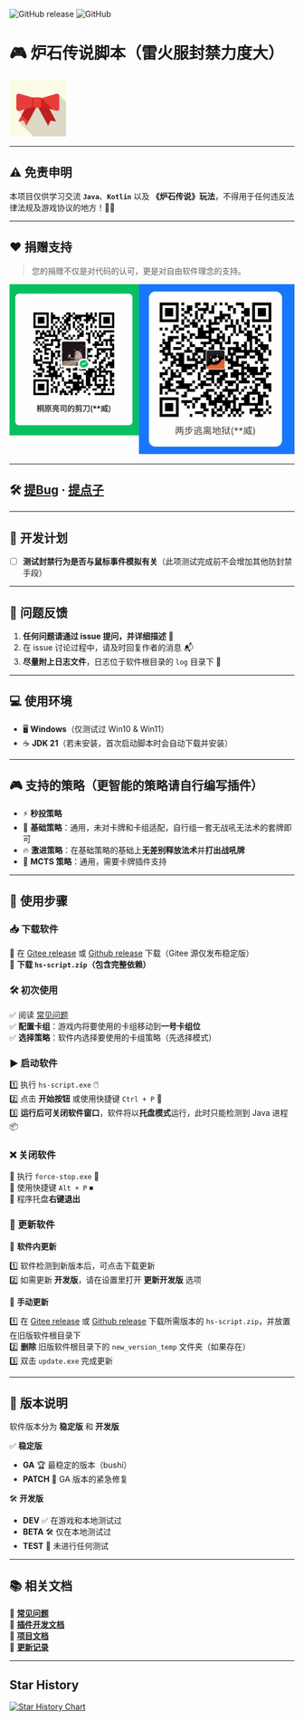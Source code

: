 ![GitHub release](https://img.shields.io/github/release/xjw580/Hearthstone-Script.svg)  ![GitHub](https://img.shields.io/github/license/xjw580/Hearthstone-Script?style=flat-square)

# 🎮 炉石传说脚本（雷火服封禁力度大）
<img src="Hearthstone-Script/src/main/resources/resources/img/favicon.png" alt="Image description" width="100" height="100">

---

## ⚠️ 免责申明

本项目仅供学习交流 **`Java`**、**`Kotlin`** 以及 **《炉石传说》玩法**，不得用于任何违反法律法规及游戏协议的地方！🚨😡  

---

## ❤️ 捐赠支持  

> 您的捐赠不仅是对代码的认可，更是对自由软件理念的支持。  

<img src="payment-code.jpg" alt="Image description" height="300">  

---

## 🛠 [提Bug](https://github.com/xjw580/Hearthstone-Script/issues/new?template=01_bug_report.yml) · [提点子](https://github.com/xjw580/Hearthstone-Script/issues/new?template=02_feature_request.yml)  

---

## 🎯 开发计划  

- [ ] **测试封禁行为是否与鼠标事件模拟有关**（此项测试完成前不会增加其他防封禁手段）  

---

## 📩 问题反馈  

1. **任何问题请通过 issue 提问，并详细描述** 📌  
2. 在 issue 讨论过程中，请及时回复作者的消息 📬  
3. **尽量附上日志文件**，日志位于软件根目录的 `log` 目录下 📜  

---

## 💻 使用环境  

- 🖥 **Windows**（仅测试过 Win10 & Win11）  
- ☕ **JDK 21**（若未安装，首次启动脚本时会自动下载并安装）  

---

## 🎮 支持的策略（更智能的策略请自行编写插件）  

- ⚡ **秒投策略**  
- 🏹 **基础策略**：通用，未对卡牌和卡组适配，自行组一套无战吼无法术的套牌即可  
- 🔥 **激进策略**：在基础策略的基础上**无差别释放法术**并**打出战吼牌**  
- 🤖 **MCTS 策略**：通用，需要卡牌插件支持  

---

## 🚀 使用步骤  

### 📥 **下载软件**  

📌 在 [Gitee release](https://gitee.com/zergqueen/Hearthstone-Script/releases) 或 [Github release](https://github.com/xjw580/Hearthstone-Script/releases) 下载（Gitee 源仅发布稳定版）  
📌 **下载 `hs-script.zip`（包含完整依赖）**  

### 🛠 **初次使用**  

✅ 阅读 [常见问题](常见问题.md)  
✅ **配置卡组**：游戏内将要使用的卡组移动到**一号卡组位**  
✅ **选择策略**：软件内选择要使用的卡组策略（先选择模式）  

### ▶ **启动软件**  

1️⃣ 执行 `hs-script.exe` 🖱️  
2️⃣ 点击 **开始按钮** 或使用快捷键 `Ctrl + P` 🎯  
3️⃣ **运行后可关闭软件窗口**，软件将以**托盘模式**运行，此时只能检测到 Java 进程 📦  

### ❌ **关闭软件**  

🔹 执行 `force-stop.exe` 🛑  
🔹 使用快捷键 `Alt + P` ⏹  
🔹 程序托盘**右键退出**  

### 🔄 **更新软件**  

📌 **软件内更新**  

1️⃣ 软件检测到新版本后，可点击下载更新  
2️⃣ 如需更新 **开发版**，请在设置里打开 **更新开发版** 选项  

📌 **手动更新**  

1️⃣ 在 [Gitee release](https://gitee.com/zergqueen/Hearthstone-Script/releases) 或 [Github release](https://github.com/xjw580/Hearthstone-Script/releases) 下载所需版本的 `hs-script.zip`，并放置在旧版软件根目录下  
2️⃣ **删除** 旧版软件根目录下的 `new_version_temp` 文件夹（如果存在）  
3️⃣ 双击 `update.exe` 完成更新  

---

## 📌 版本说明  

软件版本分为 **稳定版** 和 **开发版**  

✅ **稳定版**  

- **GA** 🏆 最稳定的版本（bushi）  
- **PATCH** 🔧 GA 版本的紧急修复  

🛠 **开发版**  

- **DEV** ✅ 在游戏和本地测试过  
- **BETA** 🛠 仅在本地测试过  
- **TEST** 🚧 未进行任何测试  

---

## 📚 相关文档  

📖 **[常见问题](常见问题.md)**  
📖 **[插件开发文档](插件开发文档.md)**  
📖 **[项目文档](https://hearthstone-script-documentation.vercel.app/)**  
📖 **[更新记录](更新记录.md)**  

---

## Star History

[![Star History Chart](https://api.star-history.com/svg?repos=xjw580/Hearthstone-Script&type=Date)](https://www.star-history.com/#xjw580/Hearthstone-Script&Date)